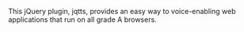This jQuery plugin, jqtts, provides an easy way to voice-enabling web applications that run on all grade A browsers.
